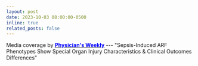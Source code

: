 ```yaml
---
layout: post
date: 2023-10-03 08:00:00-0500
inline: true
related_posts: false
---
```


Media coverage by [**<u><span style="color:blue">Physician's Weekly</span></u>**](https://www.physiciansweekly.com/phenotypic-analysis-of-acute-respiratory-failure-among-patients-in-icu-with-sepsis/) --- "Sepsis-Induced ARF Phenotypes Show Special Organ Injury Characteristics & Clinical Outcomes Differences"


